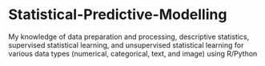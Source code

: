 # Statistical-Predictive-Modelling
My knowledge of data preparation and processing, descriptive statistics, supervised statistical learning, and unsupervised statistical learning for various data types (numerical, categorical, text, and image) using R/Python

